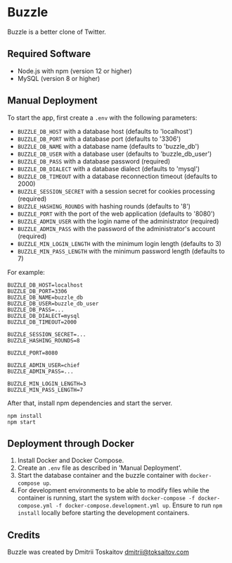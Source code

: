 Buzzle
======

Buzzle is a better clone of Twitter.

## Required Software

* Node.js with npm (version 12 or higher)
* MySQL (version 8 or higher)

## Manual Deployment

To start the app, first create a `.env` with
the following parameters:

* `BUZZLE_DB_HOST` with a database host (defaults to 'localhost')
* `BUZZLE_DB_PORT` with a database port (defaults to '3306')
* `BUZZLE_DB_NAME` with a database name (defaults to 'buzzle\_db')
* `BUZZLE_DB_USER` with a database user (defaults to 'buzzle\_db\_user')
* `BUZZLE_DB_PASS` with a database password (required)
* `BUZZLE_DB_DIALECT` with a database dialect (defaults to 'mysql')
* `BUZZLE_DB_TIMEOUT` with a database reconnection timeout (defaults to 2000)
* `BUZZLE_SESSION_SECRET` with a session secret for cookies processing (required)
* `BUZZLE_HASHING_ROUNDS` with hashing rounds (defaults to '8')
* `BUZZLE_PORT` with the port of the web application (defaults to '8080')
* `BUZZLE_ADMIN_USER` with the login name of the administrator (required)
* `BUZZLE_ADMIN_PASS` with the password of the administrator's account (required)
* `BUZZLE_MIN_LOGIN_LENGTH` with the minimum login length (defaults to 3)
* `BUZZLE_MIN_PASS_LENGTH` with the minimum password length (defaults to 7)

For example:

```
BUZZLE_DB_HOST=localhost
BUZZLE_DB_PORT=3306
BUZZLE_DB_NAME=buzzle_db
BUZZLE_DB_USER=buzzle_db_user
BUZZLE_DB_PASS=...
BUZZLE_DB_DIALECT=mysql
BUZZLE_DB_TIMEOUT=2000

BUZZLE_SESSION_SECRET=...
BUZZLE_HASHING_ROUNDS=8

BUZZLE_PORT=8080

BUZZLE_ADMIN_USER=chief
BUZZLE_ADMIN_PASS=...

BUZZLE_MIN_LOGIN_LENGTH=3
BUZZLE_MIN_PASS_LENGTH=7
```

After that, install npm dependencies and start the server.

```
npm install
npm start
```

## Deployment through Docker

1. Install Docker and Docker Compose.
2. Create an `.env` file as described in 'Manual Deployment'.
3. Start the database container and the buzzle container with `docker-compose up`.
3. For development environments to be able to modify files while the container
   is running, start the system with `docker-compose -f docker-compose.yml -f docker-compose.development.yml up`. Ensure to run `npm install` locally before starting the development containers.

## Credits

Buzzle was created by Dmitrii Toskaitov <dmitrii@toksaitov.com>
